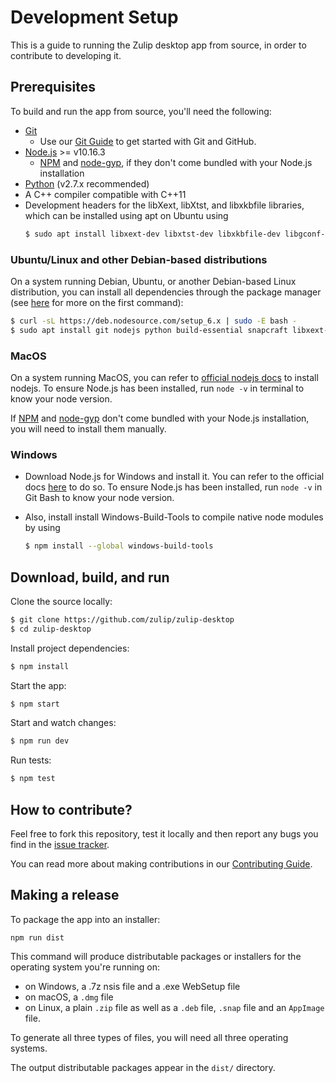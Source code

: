 # Development Setup

This is a guide to running the Zulip desktop app from source,
in order to contribute to developing it.

## Prerequisites

To build and run the app from source, you'll need the following:

* [Git](http://git-scm.com/book/en/v2/Getting-Started-Installing-Git)
  * Use our [Git Guide](https://zulip.readthedocs.io/en/latest/git/setup.html) to get started with Git and GitHub.
* [Node.js](https://nodejs.org) >= v10.16.3
  * [NPM](https://www.npmjs.com/get-npm) and
    [node-gyp](https://github.com/nodejs/node-gyp#installation),
    if they don't come bundled with your Node.js installation
* [Python](https://www.python.org/downloads/release/python-2713/)
  (v2.7.x recommended)
* A C++ compiler compatible with C++11
* Development headers for the libXext, libXtst, and libxkbfile libraries, which can be installed using apt on Ubuntu using
  ```sh
  $ sudo apt install libxext-dev libxtst-dev libxkbfile-dev libgconf-2-4
  ```

### Ubuntu/Linux and other Debian-based distributions

On a system running Debian, Ubuntu, or another Debian-based Linux
distribution, you can install all dependencies through the package
manager (see [here][node-debian] for more on the first command):

```sh
$ curl -sL https://deb.nodesource.com/setup_6.x | sudo -E bash -
$ sudo apt install git nodejs python build-essential snapcraft libxext-dev libxtst-dev libxkbfile-dev libgconf-2-4
```

[node-debian]: https://nodejs.org/en/download/package-manager/#debian-and-ubuntu-based-linux-distributions

### MacOS

On a system running MacOS, you can refer to [official nodejs docs][node-mac] to
install nodejs. To ensure Node.js has been installed, run  ```node -v``` in terminal to know your node version.

[node-mac]: https://nodejs.org/en/download/package-manager/#macos

If [NPM](https://www.npmjs.com/get-npm) and [node-gyp](https://github.com/nodejs/node-gyp#installation) don't come bundled with your Node.js installation, you will need to install them manually. 

### Windows

- Download Node.js for Windows and install it. You can refer to the official docs [here][node-windows] to do so. To ensure Node.js has been installed, run  ```node -v``` in Git Bash to know your node version.

[node-windows]: https://nodejs.org/en/download/package-manager/#windows

- Also, install install Windows-Build-Tools to compile native node modules by using
  ```sh
  $ npm install --global windows-build-tools
  ```

## Download, build, and run

Clone the source locally:
```sh
$ git clone https://github.com/zulip/zulip-desktop
$ cd zulip-desktop
```

Install project dependencies:
```sh
$ npm install
```

Start the app:
```sh
$ npm start
```

Start and watch changes:
```sh
$ npm run dev
```

Run tests:
```sh
$ npm test
```

## How to contribute?

Feel free to fork this repository, test it locally and then report any bugs
you find in the [issue tracker](https://github.com/zulip/zulip-desktop/issues). 

You can read more about making contributions in our [Contributing Guide](./CONTRIBUTING.md).

## Making a release

To package the app into an installer:
```
npm run dist
```

This command will produce distributable packages or installers for the
operating system you're running on:
* on Windows, a .7z nsis file and a .exe WebSetup file 
* on macOS, a `.dmg` file
* on Linux, a plain `.zip` file as well as a `.deb` file, `.snap` file and an
  `AppImage` file.

To generate all three types of files, you will need all three operating
systems.

The output distributable packages appear in the `dist/` directory.
